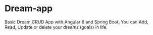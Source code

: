 # Dream-app
Basic Dream CRUD App with Angular 8 and Spring Boot, You can Add, Read, Update or delete your dreams (goals) in life.
